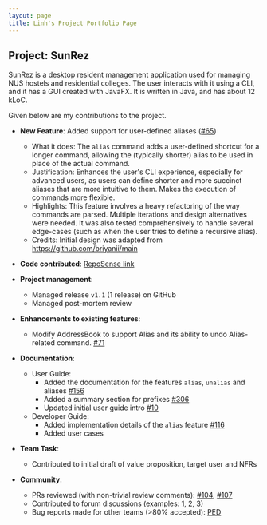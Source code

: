 ```yaml
---
layout: page
title: Linh's Project Portfolio Page
---
```


## Project: SunRez

SunRez is a desktop resident management application used for managing NUS hostels and residential colleges. The user interacts with it using a CLI, and it has a GUI created with JavaFX. It is written in Java, and has about 12 kLoC.

Given below are my contributions to the project.

* **New Feature**: Added support for user-defined aliases ([#65](https://github.com/AY2021S2-CS2103-T14-1/tp/pull/65))
  * What it does: The `alias` command adds a user-defined shortcut for a longer command, allowing the (typically shorter) alias to be used in place of the actual command.
  * Justification: Enhances the user's CLI experience, especially for advanced users, as users can define shorter and more succinct aliases that are more intuitive to them. Makes the execution of commands more flexible.
  * Highlights: This feature involves a heavy refactoring of the way commands are parsed. Multiple iterations and design alternatives were needed. It was also tested comprehensively to handle several edge-cases (such as when the user tries to define a recursive alias). 
  * Credits: Initial design was adapted from https://github.com/briyanii/main

* **Code contributed**: [RepoSense link](https://nus-cs2103-ay2021s2.github.io/tp-dashboard/?search=&sort=groupTitle&sortWithin=title&timeframe=commit&mergegroup=&groupSelect=groupByRepos&breakdown=true&checkedFileTypes=docs~functional-code~test-code~other&since=2021-02-19&tabOpen=true&tabType=authorship&tabAuthor=cnlinh&tabRepo=AY2021S2-CS2103-T14-1%2Ftp%5Bmaster%5D&authorshipIsMergeGroup=false&authorshipFileTypes=docs~functional-code~test-code&authorshipIsBinaryFileTypeChecked=false)

* **Project management**:
  * Managed release `v1.1` (1 release) on GitHub
  * Managed post-mortem review

* **Enhancements to existing features**:
  * Modify AddressBook to support Alias and its ability to undo Alias-related command. [\#71](https://github.com/AY2021S1-CS2103-T16-3/tp/pull/71)

* **Documentation**:
  * User Guide:
    * Added the documentation for the features `alias`, `unalias` and aliases [\#156](https://github.com/AY2021S2-CS2103-T14-1/tp/pull/156)
    * Added a summary section for prefixes [\#306](https://github.com/AY2021S2-CS2103-T14-1/tp/pull/306)
    * Updated initial user guide intro [\#10](https://github.com/AY2021S2-CS2103-T14-1/tp/pull/10)
  * Developer Guide:
    * Added implementation details of the `alias` feature [\#116](https://github.com/AY2021S2-CS2103-T14-1/tp/pull/65)
    * Added user cases

* **Team Task**:
  * Contributed to initial draft of value proposition, target user and NFRs

* **Community**:
  * PRs reviewed (with non-trivial review comments): [\#104](https://github.com/AY2021S2-CS2103-T14-1/tp/pull/104), [\#107](https://github.com/AY2021S2-CS2103-T14-1/tp/pull/107)
  * Contributed to forum discussions (examples: [1](https://github.com/nus-cs2103-AY2021S2/forum/issues/271), [2](https://github.com/nus-cs2103-AY2021S2/forum/issues/249), [3](https://github.com/nus-cs2103-AY2021S2/forum/issues/123))
  * Bug reports made for other teams (>80% accepted): [PED](https://github.com/cnlinh/ped/issues)

